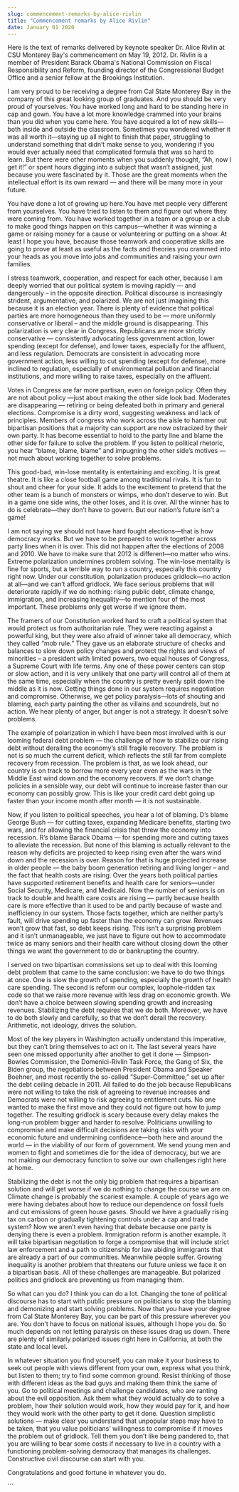 ```yaml
---
slug: commencement-remarks-by-alice-rivlin
title: "Commencement remarks by Alice Rivlin"
date: January 01 2020
---
```


 
<p>
  Here is the text of remarks delivered by keynote speaker Dr. Alice Rivlin at
  CSU Monterey Bay's commencement on May 19, 2012. Dr. Rivlin is a member of
  President Barack Obama's National Commission on Fiscal Responsibility and
  Reform, founding director of the Congressional Budget Office and a senior
  fellow at the Brookings Institution.
</p>
<p>
  I am very proud to be receiving a degree from Cal State Monterey Bay in the
  company of this great looking group of graduates. And you should be very proud
  of yourselves. You have worked long and hard to be standing here in cap and
  gown. You have a lot more knowledge crammed into your brains than you did when
  you came here. You have acquired a lot of new skills—both inside and outside
  the classroom. Sometimes you wondered whether it was all worth it—staying up
  all night to finish that paper, struggling to understand something that didn’t
  make sense to you, wondering if you would ever actually need that complicated
  formula that was so hard to learn. But there were other moments when you
  suddenly thought, “Ah, now I get it!” or spent hours digging into a subject
  that wasn’t assigned, just because you were fascinated by it. Those are the
  great moments when the intellectual effort is its own reward — and there will
  be many more in your future.
</p>
<p>
  You have done a lot of growing up here.You have met people very different from
  yourselves. You have tried to listen to them and figure out where they were
  coming from. You have worked together in a team or a group or a club to make
  good things happen on this campus—whether it was winning a game or raising
  money for a cause or volunteering or putting on a show. At least I hope you
  have, because those teamwork and cooperative skills are going to prove at
  least as useful as the facts and theories you crammed into your heads as you
  move into jobs and communities and raising your own families.
</p>
<p>
  I stress teamwork, cooperation, and respect for each other, because I am
  deeply worried that our political system is moving rapidly — and dangerously –
  in the opposite direction. Political discourse is increasingly strident,
  argumentative, and polarized. We are not just imagining this because it is an
  election year. There is plenty of evidence that political parties are more
  homogeneous than they used to be — more uniformly conservative or liberal –
  and the middle ground is disappearing. This polarization is very clear in
  Congress. Republicans are more strictly conservative — consistently advocating
  less government action, lower spending (except for defense), and lower taxes,
  especially for the affluent, and less regulation. Democrats are consistent in
  advocating more government action, less willing to cut spending (except for
  defense), more inclined to regulation, especially of environmental pollution
  and financial institutions, and more willing to raise taxes, especially on the
  affluent.
</p>
<p>
  Votes in Congress are far more partisan, even on foreign policy. Often they
  are not about policy —just about making the other side look bad. Moderates are
  disappearing — retiring or being defeated both in primary and general
  elections. Compromise is a dirty word, suggesting weakness and lack of
  principles. Members of congress who work across the aisle to hammer out
  bipartisan positions that a majority can support are now ostracized by their
  own party. It has become essential to hold to the party line and blame the
  other side for failure to solve the problem. If you listen to political
  rhetoric, you hear “blame, blame, blame” and impugning the other side’s
  motives — not much about working together to solve problems.
</p>
<p>
  This good-bad, win-lose mentality is entertaining and exciting. It is great
  theatre. It is like a close football game among traditional rivals. It is fun
  to shout and cheer for your side. It adds to the excitement to pretend that
  the other team is a bunch of monsters or wimps, who don’t deserve to win. But
  in a game one side wins, the other loses, and it is over. All the winner has
  to do is celebrate—they don’t have to govern. But our nation’s future isn’t a
  game!
</p>
<p>
  I am not saying we should not have hard fought elections—that is how democracy
  works. But we have to be prepared to work together across party lines when it
  is over. This did not happen after the elections of 2008 and 2010. We have to
  make sure that 2012 is different—no matter who wins. Extreme polarization
  undermines problem solving. The win-lose mentality is fine for sports, but a
  terrible way to run a country, especially this country right now. Under our
  constitution, polarization produces gridlock—no action at all—and we can’t
  afford gridlock. We face serious problems that will deteriorate rapidly if we
  do nothing: rising public debt, climate change, immigration, and increasing
  inequality—to mention four of the most important. These problems only get
  worse if we ignore them.
</p>
<p>
  The framers of our Constitution worked hard to craft a political system that
  would protect us from authoritarian rule. They were reacting against a
  powerful king, but they were also afraid of winner take all democracy, which
  they called “mob rule.” They gave us an elaborate structure of checks and
  balances to slow down policy changes and protect the rights and views of
  minorities – a president with limited powers, two equal houses of Congress, a
  Supreme Court with life terms. Any one of these power centers can stop or slow
  action, and it is very unlikely that one party will control all of them at the
  same time, especially when the country is pretty evenly split down the middle
  as it is now. Getting things done in our system requires negotiation and
  compromise. Otherwise, we get policy paralysis—lots of shouting and blaming,
  each party painting the other as villains and scoundrels, but no action. We
  hear plenty of anger, but anger is not a strategy. It doesn’t solve problems.
</p>
<p>
  The example of polarization in which I have been most involved with is our
  looming federal debt problem — the challenge of how to stabilize our rising
  debt without derailing the economy’s still fragile recovery. The problem is
  not is so much the current deficit, which reflects the still far from complete
  recovery from recession. The problem is that, as we look ahead, our country is
  on track to borrow more every year even as the wars in the Middle East wind
  down and the economy recovers. If we don’t change policies in a sensible way,
  our debt will continue to increase faster than our economy can possibly grow.
  This is like your credit card debt going up faster than your income month
  after month — it is not sustainable.
</p>
<p>
  Now, if you listen to political speeches, you hear a lot of blaming. D’s blame
  George Bush — for cutting taxes, expanding Medicare benefits, starting two
  wars, and for allowing the financial crisis that threw the economy into
  recession. R’s blame Barack Obama — for spending more and cutting taxes to
  alleviate the recession. But none of this blaming is actually relevant to the
  reason why deficits are projected to keep rising even after the wars wind down
  and the recession is over. Reason for that is huge projected increase in older
  people — the baby boom generation retiring and living longer – and the fact
  that health costs are rising. Over the years both political parties have
  supported retirement benefits and health care for seniors—under Social
  Security, Medicare, and Medicaid. Now the number of seniors is on track to
  double and health care costs are rising — partly because health care is more
  effective than it used to be and partly because of waste and inefficiency in
  our system. Those facts together, which are neither party’s fault, will drive
  spending up faster than the economy can grow. Revenues won’t grow that fast,
  so debt keeps rising. This isn’t a surprising problem and it isn’t
  unmanageable, we just have to figure out how to accommodate twice as many
  seniors and their health care without closing down the other things we want
  the government to do or bankrupting the country.
</p>
<p>
  I served on two bipartisan commissions set up to deal with this looming debt
  problem that came to the same conclusion: we have to do two things at once.
  One is slow the growth of spending, especially the growth of health care
  spending. The second is reform our complex, loophole-ridden tax code so that
  we raise more revenue with less drag on economic growth. We don’t have a
  choice between slowing spending growth and increasing revenues. Stabilizing
  the debt requires that we do both. Moreover, we have to do both slowly and
  carefully, so that we don’t derail the recovery. Arithmetic, not ideology,
  drives the solution.
</p>
<p>
  Most of the key players in Washington actually understand this imperative, but
  they can’t bring themselves to act on it. The last several years have seen one
  missed opportunity after another to get it done — Simpson-Bowles Commission,
  the Domenici-Rivlin Task Force, the Gang of Six, the Biden group, the
  negotiations between President Obama and Speaker Boehner, and most recently
  the so-called “Super-Committee,” set up after the debt ceiling debacle in
  2011. All failed to do the job because Republicans were not willing to take
  the risk of agreeing to revenue increases and Democrats were not willing to
  risk agreeing to entitlement cuts. No one wanted to make the first move and
  they could not figure out how to jump together. The resulting gridlock is
  scary because every delay makes the long-run problem bigger and harder to
  resolve. Politicians unwilling to compromise and make difficult decisions are
  taking risks with your economic future and undermining confidence—both here
  and around the world — in the viability of our form of government. We send
  young men and women to fight and sometimes die for the idea of democracy, but
  we are not making our democracy function to solve our own challenges right
  here at home.
</p>
<p>
  Stabilizing the debt is not the only big problem that requires a bipartisan
  solution and will get worse if we do nothing to change the course we are on.
  Climate change is probably the scariest example. A couple of years ago we were
  having debates about how to reduce our dependence on fossil fuels and cut
  emissions of green house gases. Should we have a gradually rising tax on
  carbon or gradually tightening controls under a cap and trade system? Now we
  aren’t even having that debate because one party is denying there is even a
  problem. Immigration reform is another example. It will take bipartisan
  negotiation to forge a compromise that will include strict law enforcement and
  a path to citizenship for law abiding immigrants that are already a part of
  our communities. Meanwhile people suffer. Growing inequality is another
  problem that threatens our future unless we face it on a bipartisan basis. All
  of these challenges are manageable. But polarized politics and gridlock are
  preventing us from managing them.
</p>
<p>
  So what can you do? I think you can do a lot. Changing the tone of political
  discourse has to start with public pressure on politicians to stop the blaming
  and demonizing and start solving problems. Now that you have your degree from
  Cal State Monterey Bay, you can be part of this pressure wherever you are. You
  don’t have to focus on national issues, although I hope you do. So much
  depends on not letting paralysis on these issues drag us down. There are
  plenty of similarly polarized issues right here in California, at both the
  state and local level.
</p>
<p>
  In whatever situation you find yourself, you can make it your business to seek
  out people with views different from your own, express what you think, but
  listen to them; try to find some common ground. Resist thinking of those with
  different ideas as the bad guys and making them think the same of you. Go to
  political meetings and challenge candidates, who are ranting about the evil
  opposition. Ask them what they would actually do to solve a problem, how their
  solution would work, how they would pay for it, and how they would work with
  the other party to get it done. Question simplistic solutions — make clear you
  understand that unpopular steps may have to be taken, that you value
  politicians’ willingness to compromise if it moves the problem out of
  gridlock. Tell them you don’t like being pandered to, that you are willing to
  bear some costs if necessary to live in a country with a functioning
  problem-solving democracy that manages its challenges. Constructive civil
  discourse can start with you.
</p>
<p>Congratulations and good fortune in whatever you do.</p>
```
